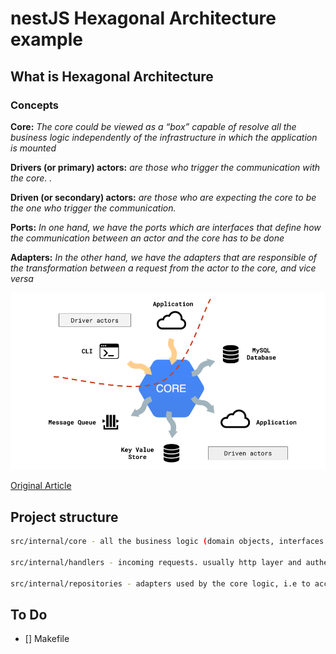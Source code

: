 # nestJS Hexagonal Architecture example

## What is Hexagonal Architecture

### Concepts

**Core:** _The core could be viewed as a “box” capable of resolve all the business logic independently of the infrastructure in which the application is mounted_

**Drivers (or primary) actors:** _are those who trigger the communication with the core. ._

**Driven (or secondary) actors:** _are those who are expecting the core to be the one who trigger the communication._

**Ports:** _In one hand, we have the ports which are interfaces that define how the communication between an actor and the core has to be done_

**Adapters:** _In the other hand, we have the adapters that are responsible of the transformation between a request from the actor to the core, and vice versa_

![hexagon](./hexagonal.png)

[Original Article](https://medium.com/@matiasvarela/hexagonal-architecture-in-go-cfd4e436faa3)

## Project structure

```bash
src/internal/core - all the business logic (domain objects, interfaces and use cases)

src/internal/handlers - incoming requests. usually http layer and authentication

src/internal/repositories - adapters used by the core logic, i.e to access a Database

```

## To Do

- [] Makefile
